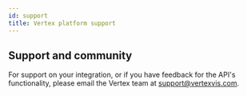 ```yaml
---
id: support
title: Vertex platform support
---
```


## Support and community

For support on your integration, or if you have feedback for the API's functionality, please email the Vertex team at [support@vertexvis.com](mailto:support@vertexvis.com).
